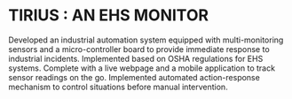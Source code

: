# TIRIUS : AN EHS MONITOR

Developed an industrial automation system equipped with multi-monitoring sensors and a micro-controller board to provide immediate response to industrial incidents.
Implemented based on OSHA regulations for EHS systems. 
Complete with a live webpage and a mobile application to track sensor readings on the go.
Implemented automated action-response mechanism to control situations before manual intervention.
